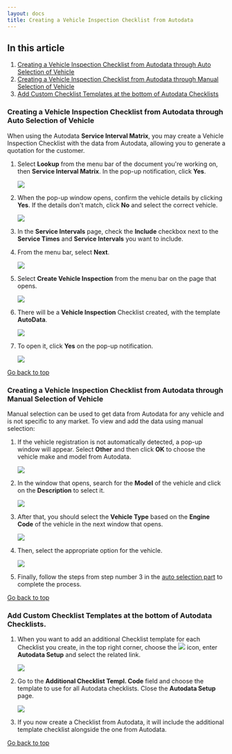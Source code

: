 ```yaml
---
layout: docs
title: Creating a Vehicle Inspection Checklist from Autodata
---
```


<a name="top"></a>

## In this article
1. [Creating a Vehicle Inspection Checklist from Autodata through Auto Selection of Vehicle](#creating-a-vehicle-inspection-checklist-from-autodata-through-auto-selection-of-vehicle)
2. [Creating a Vehicle Inspection Checklist from Autodata through Manual Selection of Vehicle](#creating-a-vehicle-inspection-checklist-from-autodata-through-manual-selection-of-vehicle)
3. [Add Custom Checklist Templates at the bottom of Autodata Checklists](#add-custom-checklist-templates-at-the-bottom-of-autodata-checklists)

### Creating a Vehicle Inspection Checklist from Autodata through Auto Selection of Vehicle
When using the Autodata **Service Interval Matrix**, you may create a Vehicle Inspection Checklist with the data from Autodata, allowing you to generate a quotation for the customer.
1. Select **Lookup** from the menu bar of the document you're working on, then **Service Interval Matrix**. In the pop-up notification, click **Yes**.

   ![](media/garagehive-autodata-vehicle-inspection-checklist1.png)

2. When the pop-up window opens, confirm the vehicle details by clicking **Yes**. If the details don't match, click **No** and select the correct vehicle.

   ![](media/garagehive-autodata-repair-times3.png)
   
2. In the **Service Intervals** page, check the **Include** checkbox next to the **Service Times** and **Service Intervals** you want to include. 
3. From the menu bar, select **Next**.

   ![](media/garagehive-autodata-vehicle-inspection-checklist2.png)

4. Select **Create Vehicle Inspection** from the menu bar on the page that opens.

   ![](media/garagehive-autodata-vehicle-inspection-checklist3.png)

5. There will be a **Vehicle Inspection** Checklist created, with the template **AutoData**.

   ![](media/garagehive-autodata-vehicle-inspection-checklist4.png)

6. To open it, click **Yes** on the pop-up notification.

   ![](media/garagehive-autodata-vehicle-inspection-checklist5.png)

[Go back to top](#top)

### Creating a Vehicle Inspection Checklist from Autodata through Manual Selection of Vehicle
Manual selection can be used to get data from Autodata for any vehicle and is not specific to any market. To view and add the data using manual selection:
1. If the vehicle registration is not automatically detected, a pop-up window will appear. Select **Other** and then click **OK** to choose the vehicle make and model from Autodata.

   ![](media/garagehive-autodata-service-intervals2.png)

2. In the window that opens, search for the **Model** of the vehicle and click on the **Description** to select it.

   ![](media/garagehive-autodata-service-intervals8.png)

3. After that, you should select the **Vehicle Type** based on the **Engine Code** of the vehicle in the next window that opens.

   ![](media/garagehive-autodata-service-intervals9.png)

4. Then, select the appropriate option for the vehicle.

   ![](media/garagehive-autodata-service-intervals10.png)

5. Finally, follow the steps from step number 3 in the [auto selection part](#creating-a-vehicle-inspection-checklist-from-autodata-through-auto-selection-of-vehicle) to complete the process.


[Go back to top](#top)

### Add Custom Checklist Templates at the bottom of Autodata Checklists.
1. When you want to add an additional Checklist template for each Checklist you create, in the top right corner, choose the ![](media/search_icon.png) icon, enter **Autodata Setup** and select the related link.

   ![](media/garagehive-autodata-vehicle-inspection-checklist6.png)

2. Go to the **Additional Checklist Templ. Code** field and choose the template to use for all Autodata checklists. Close the **Autodata Setup** page.

   ![](media/garagehive-autodata-vehicle-inspection-checklist7.png)

3. If you now create a Checklist from Autodata, it will include the additional template checklist alongside the one from Autodata.


[Go back to top](#top)

